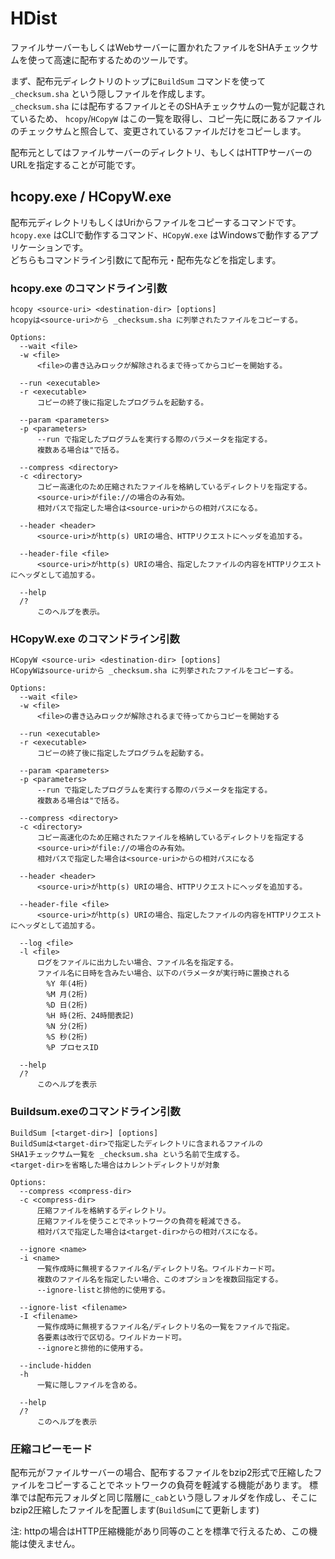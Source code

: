 # HDist
ファイルサーバーもしくはWebサーバーに置かれたファイルをSHAチェックサムを使って高速に配布するためのツールです。

まず、配布元ディレクトリのトップに`BuildSum` コマンドを使って `_checksum.sha` という隠しファイルを作成します。<br>
`_checksum.sha` には配布するファイルとそのSHAチェックサムの一覧が記載されているため、
`hcopy`/`HCopyW` はこの一覧を取得し、コピー先に既にあるファイルのチェックサムと照合して、変更されているファイルだけをコピーします。

配布元としてはファイルサーバーのディレクトリ、もしくはHTTPサーバーのURLを指定することが可能です。

## hcopy.exe / HCopyW.exe
配布元ディレクトリもしくはUriからファイルをコピーするコマンドです。<br>
`hcopy.exe` はCLIで動作するコマンド、`HCopyW.exe` はWindowsで動作するアプリケーションです。<br>
どちらもコマンドライン引数にて配布元・配布先などを指定します。

### hcopy.exe のコマンドライン引数
```
hcopy <source-uri> <destination-dir> [options]
hcopyは<source-uri>から _checksum.sha に列挙されたファイルをコピーする。

Options:
  --wait <file>
  -w <file>
      <file>の書き込みロックが解除されるまで待ってからコピーを開始する。

  --run <executable>
  -r <executable>
      コピーの終了後に指定したプログラムを起動する。

  --param <parameters>
  -p <parameters>
      --run で指定したプログラムを実行する際のパラメータを指定する。
      複数ある場合は"で括る。

  --compress <directory>
  -c <directory>
      コピー高速化のため圧縮されたファイルを格納しているディレクトリを指定する。
      <source-uri>がfile://の場合のみ有効。
      相対パスで指定した場合は<source-uri>からの相対パスになる。

  --header <header>
      <source-uri>がhttp(s) URIの場合、HTTPリクエストにヘッダを追加する。

  --header-file <file>
      <source-uri>がhttp(s) URIの場合、指定したファイルの内容をHTTPリクエストにヘッダとして追加する。

  --help
  /?
      このヘルプを表示。
```
### HCopyW.exe のコマンドライン引数
```
HCopyW <source-uri> <destination-dir> [options]
HCopyWはsource-uriから _checksum.sha に列挙されたファイルをコピーする。

Options:
  --wait <file>
  -w <file>
      <file>の書き込みロックが解除されるまで待ってからコピーを開始する

  --run <executable>
  -r <executable>
      コピーの終了後に指定したプログラムを起動する。

  --param <parameters>
  -p <parameters>
      --run で指定したプログラムを実行する際のパラメータを指定する。
      複数ある場合は"で括る。

  --compress <directory>
  -c <directory>
      コピー高速化のため圧縮されたファイルを格納しているディレクトリを指定する
      <source-uri>がfile://の場合のみ有効。
      相対パスで指定した場合は<source-uri>からの相対パスになる

  --header <header>
      <source-uri>がhttp(s) URIの場合、HTTPリクエストにヘッダを追加する。

  --header-file <file>
      <source-uri>がhttp(s) URIの場合、指定したファイルの内容をHTTPリクエストにヘッダとして追加する。

  --log <file>
  -l <file>
      ログをファイルに出力したい場合、ファイル名を指定する。
      ファイル名に日時を含みたい場合、以下のパラメータが実行時に置換される
        %Y 年(4桁)
        %M 月(2桁)
        %D 日(2桁)
        %H 時(2桁、24時間表記)
        %N 分(2桁)
        %S 秒(2桁)
        %P プロセスID

  --help
  /?
      このヘルプを表示
```
### Buildsum.exeのコマンドライン引数
```
BuildSum [<target-dir>] [options]
BuildSumは<target-dir>で指定したディレクトリに含まれるファイルの
SHA1チェックサム一覧を _checksum.sha という名前で生成する。
<target-dir>を省略した場合はカレントディレクトリが対象

Options:
  --compress <compress-dir>
  -c <compress-dir>
      圧縮ファイルを格納するディレクトリ。
      圧縮ファイルを使うことでネットワークの負荷を軽減できる。
      相対パスで指定した場合は<target-dir>からの相対パスになる。

  --ignore <name>
  -i <name>
      一覧作成時に無視するファイル名/ディレクトリ名。ワイルドカード可。
      複数のファイル名を指定したい場合、このオプションを複数回指定する。
      --ignore-listと排他的に使用する。

  --ignore-list <filename>
  -I <filename>
      一覧作成時に無視するファイル名/ディレクトリ名の一覧をファイルで指定。
      各要素は改行で区切る。ワイルドカード可。
      --ignoreと排他的に使用する。

  --include-hidden
  -h
      一覧に隠しファイルを含める。

  --help
  /?
      このヘルプを表示
```

### 圧縮コピーモード
配布元がファイルサーバーの場合、配布するファイルをbzip2形式で圧縮したファイルをコピーすることでネットワークの負荷を軽減する機能があります。
標準では配布元フォルダと同じ階層に`_cab`という隠しフォルダを作成し、そこにbzip2圧縮したファイルを配置します(`BuildSum`にて更新します)

注: httpの場合はHTTP圧縮機能があり同等のことを標準で行えるため、この機能は使えません。
